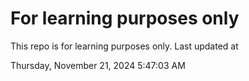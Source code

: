 # For learning purposes only
This repo is for learning purposes only.
Last updated at

Thursday, November 21, 2024 5:47:03 AM

